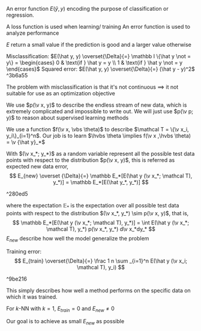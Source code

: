 An error function $E(\hat y, y)$ encoding the purpose of classification or regression. 

A loss function is used when learning/ training 
An error function is used to analyze performance

$E$ return a small value if the prediction is good and a larger value otherwise

Misclassification: $E(\hat y, y) \overset{\Delta}{=} \mathbb I \{\hat y \not = y\} = \begin{cases} 0 & \text{if } \hat y = y \\ 1 & \text{if } \hat y \not = y \end{cases}$ 
Squared error: $E(\hat y, y) \overset{\Delta}{=} (\hat y -  y)^2$  ^3b6a55

The problem with misclassification is that it's not continuous $\implies$ it not suitable for use as an optimization objective

We use $p(\v x, y)$ to describe the endless stream of new data, which is extremely complicated and impossible to write out. We will just use $p(\v p; y)$ to reason about supervised learning methods

We use a function $f(\v x, \vbs \theta)$ to describe $\mathcal T = \{\v x_i, y_i\}_{i=1}^n$. Our job is to learn $\hvbs \theta \implies f(\v x ,\hvbs \theta) = \v {\hat y}_*$  

With $(\v x_*; y_*)$ as a random variable represent all the possible test data points with respect to the distribution $p(\v x, y)$, this is referred as expected new data error,
$$
E_{new} \overset {\Delta}{=} \mathbb E_*[E(\hat y (\v x_*; \mathcal T), y_*)] = \mathbb E_*[E(\hat y_*, y_*)]
$$

^280ed5

where the expectation $\mathbb E_*$ is the expectation over all possible test data points with respect to the distribution $(\v x_*, y_*) \sim p(\v x, y)$, that is,
$$
\mathbb E_*[E(\hat y (\v x_*; \mathcal T), y_*)] = \int E(\hat y (\v x_*; \mathcal T), y_*) p(\v x_*, y_*) d\v x_*dy_*
$$
$E_{new}$ describe how well the model generalize the problem

Training error:
$$
E_{train} \overset{\Delta}{=} \frac 1 n \sum _{i=1}^n E(\hat y (\v x_i; \mathcal T), y_i)
$$

^9be216

This simply describes how well a method performs on the specific data on which it was trained.

For $k$-NN with $k=1$, $E_{train}=0$ and $E_{new} \not =0$

Our goal is to achieve as small $E_{new}$ as possible
